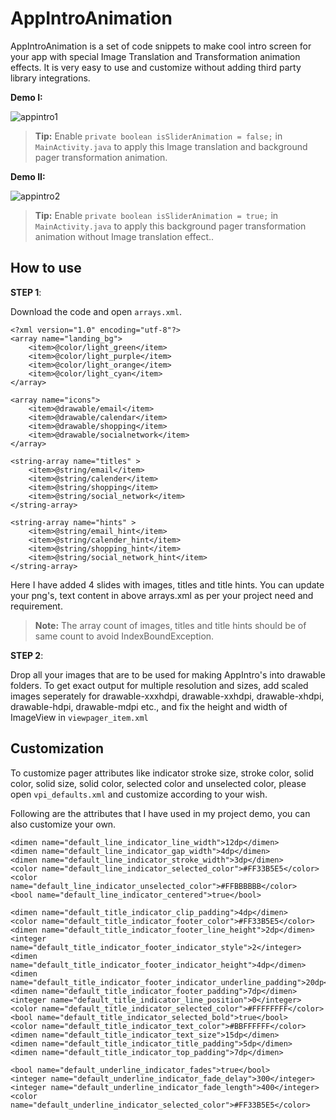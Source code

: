 # AppIntroAnimation
AppIntroAnimation is a set of code snippets to make cool intro screen for your app with special Image Translation and Transformation animation effects. It is very easy to use and customize without adding third party library integrations.

**Demo I:**


![appintro1](https://cloud.githubusercontent.com/assets/11768239/9006453/ed88bc78-37a4-11e5-9052-b8bc98678906.gif)

> **Tip:** Enable `private boolean isSliderAnimation = false;` in `MainActivity.java` to apply this Image translation and background pager transformation animation.


**Demo II:**


![appintro2](https://cloud.githubusercontent.com/assets/11768239/9006455/f2d9f3a4-37a4-11e5-8e91-092e77ca1da7.gif)


> **Tip:** Enable `private boolean isSliderAnimation = true;` in `MainActivity.java` to apply this background pager transformation animation without Image translation effect..


How to use
----------

 **STEP 1**: 
 
 Download the code and open `arrays.xml`.

    <?xml version="1.0" encoding="utf-8"?>
    <array name="landing_bg">
        <item>@color/light_green</item>
        <item>@color/light_purple</item>
        <item>@color/light_orange</item>
        <item>@color/light_cyan</item>
    </array>
    
    <array name="icons">
        <item>@drawable/email</item>
        <item>@drawable/calendar</item>
        <item>@drawable/shopping</item>
        <item>@drawable/socialnetwork</item>
    </array>
    
    <string-array name="titles" >
        <item>@string/email</item>
        <item>@string/calender</item>
        <item>@string/shopping</item>
        <item>@string/social_network</item>
    </string-array>
    
    <string-array name="hints" >
        <item>@string/email_hint</item>
        <item>@string/calender_hint</item>
        <item>@string/shopping_hint</item>
        <item>@string/social_network_hint</item>
    </string-array>

Here I have added 4 slides with images, titles and title hints. You can update your png's, text content in above arrays.xml as per your project need and requirement.


> **Note:** The array count of images, titles and title hints should be of same count to avoid IndexBoundException.



 **STEP 2**:  
 
Drop all your images that are to be used for making AppIntro's into drawable folders. To get exact output for multiple resolution and sizes, add scaled images seperately for drawable-xxxhdpi, drawable-xxhdpi, drawable-xhdpi, drawable-hdpi, drawable-mdpi etc., and fix the height and width of ImageView in `viewpager_item.xml`

Customization
-------------

To customize pager attributes like indicator stroke size, stroke color, solid color, solid size, solid color, selected color and unselected color, please open `vpi_defaults.xml` and customize according to your wish.

Following are the attributes that I have used in my project demo, you can also customize your own.

    <dimen name="default_line_indicator_line_width">12dp</dimen>
    <dimen name="default_line_indicator_gap_width">4dp</dimen>
    <dimen name="default_line_indicator_stroke_width">3dp</dimen>
    <color name="default_line_indicator_selected_color">#FF33B5E5</color>
    <color name="default_line_indicator_unselected_color">#FFBBBBBB</color>
    <bool name="default_line_indicator_centered">true</bool>
    
    <dimen name="default_title_indicator_clip_padding">4dp</dimen>
    <color name="default_title_indicator_footer_color">#FF33B5E5</color>
    <dimen name="default_title_indicator_footer_line_height">2dp</dimen>
    <integer name="default_title_indicator_footer_indicator_style">2</integer>
    <dimen name="default_title_indicator_footer_indicator_height">4dp</dimen>
    <dimen name="default_title_indicator_footer_indicator_underline_padding">20dp</dimen>
    <dimen name="default_title_indicator_footer_padding">7dp</dimen>
    <integer name="default_title_indicator_line_position">0</integer>
    <color name="default_title_indicator_selected_color">#FFFFFFFF</color>
    <bool name="default_title_indicator_selected_bold">true</bool>
    <color name="default_title_indicator_text_color">#BBFFFFFF</color>
    <dimen name="default_title_indicator_text_size">15dp</dimen>
    <dimen name="default_title_indicator_title_padding">5dp</dimen>
    <dimen name="default_title_indicator_top_padding">7dp</dimen>
    
    <bool name="default_underline_indicator_fades">true</bool>
    <integer name="default_underline_indicator_fade_delay">300</integer>
    <integer name="default_underline_indicator_fade_length">400</integer>
    <color name="default_underline_indicator_selected_color">#FF33B5E5</color>



